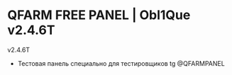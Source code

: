# QFARM FREE PANEL | Obl1Que v2.4.6T
v2.4.6T

- Тестовая панель специально для тестировщиков tg @QFARMPANEL
